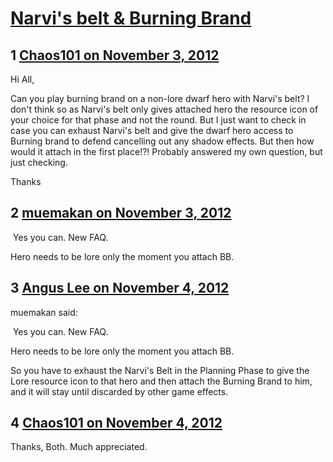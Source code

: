 # [Narvi&#039;s belt &amp; Burning Brand ](https://community.fantasyflightgames.com/topic/73717-narvis-belt-burning-brand/)

## 1 [Chaos101 on November 3, 2012](https://community.fantasyflightgames.com/topic/73717-narvis-belt-burning-brand/?do=findComment&comment=718536)

Hi All,

Can you play burning brand on a non-lore dwarf hero with Narvi's belt? I don't think so as Narvi's belt only gives attached hero the resource icon of your choice for that phase and not the round. But I just want to check in case you can exhaust Narvi's belt and give the dwarf hero access to Burning brand to defend cancelling out any shadow effects. But then how would it attach in the first place!?! Probably answered my own question, but just checking.

Thanks

## 2 [muemakan on November 3, 2012](https://community.fantasyflightgames.com/topic/73717-narvis-belt-burning-brand/?do=findComment&comment=718570)

 Yes you can. New FAQ.

Hero needs to be lore only the moment you attach BB.

## 3 [Angus Lee on November 4, 2012](https://community.fantasyflightgames.com/topic/73717-narvis-belt-burning-brand/?do=findComment&comment=718699)

muemakan said:

 Yes you can. New FAQ.

Hero needs to be lore only the moment you attach BB.



So you have to exhaust the Narvi's Belt in the Planning Phase to give the Lore resource icon to that hero and then attach the Burning Brand to him, and it will stay until discarded by other game effects.

## 4 [Chaos101 on November 4, 2012](https://community.fantasyflightgames.com/topic/73717-narvis-belt-burning-brand/?do=findComment&comment=718717)

Thanks, Both. Much appreciated.

